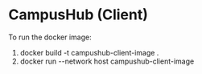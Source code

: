 # CampusHub (Client)
To run the docker image:
1. docker build -t campushub-client-image .
2. docker run --network host campushub-client-image
